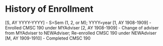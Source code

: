 # History of Enrollment
[S, AY YYYY-YYYY] - S=Sem (1, 2, or M); YYYY=year
[1, AY 1908-1909] - Enrolled CMSC 190 under MYAdviser
[2, AY 1908-1909] - Change of adviser from MYAdviser to NEWAdviser; Re-enrolled CMSC 190 under NEWAdviser
[M, AY 1909-1910] - Completed CMSC 190
